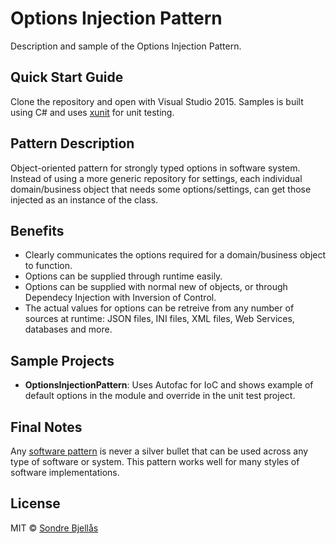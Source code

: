 # Options Injection Pattern
Description and sample of the Options Injection Pattern.

## Quick Start Guide

Clone the repository and open with Visual Studio 2015. 
Samples is built using C# and uses [xunit](http://xunit.github.io/) for unit testing.

## Pattern Description

Object-oriented pattern for strongly typed options in software system. Instead of using a more
generic repository for settings, each individual domain/business object that needs some options/settings,
can get those injected as an instance of the class. 

## Benefits

* Clearly communicates the options required for a domain/business object to function.
* Options can be supplied through runtime easily.
* Options can be supplied with normal new of objects, or through Dependecy Injection with Inversion of Control.
* The actual values for options can be retreive from any number of sources at runtime: JSON files, INI files, XML
files, Web Services, databases and more.

## Sample Projects

* **OptionsInjectionPattern**: Uses Autofac for IoC and shows example of default options in the module and override
in the unit test project.

## Final Notes

Any [software pattern](http://www.martinfowler.com/articles/writingPatterns.html) is never a silver bullet that can be used across any type of software or system. This
pattern works well for many styles of software implementations.

## License

MIT © [Sondre Bjellås](http://sondreb.com)
